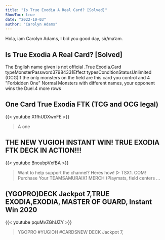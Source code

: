 ```yaml
---
title: "Is True Exodia A Real Card? [Solved]"
ShowToc: true 
date: "2022-10-03"
author: "Carolyn Adams" 
---
```


Hola, iam Carolyn Adams, I bid you good day, sir/ma’am.
## Is True Exodia A Real Card? [Solved]
The English name given is not official
.True Exodia.Card typeMonsterPassword37984331Effect typesConditionStatusUnlimited (OCG)If the only monsters on the field are this card you control and 4 "Forbidden One" Normal Monsters with different names, your opponent wins the Duel.4 more rows

## One Card True Exodia FTK (TCG and OCG legal)
{{< youtube X1fhUDXwnFE >}}
>A one 

## THE NEW YUGIOH INSTANT WIN! TRUE EXODIA FTK DECK IN ACTION!!!
{{< youtube BnoubpVxfBA >}}
>Want to help support the channel? Heres how! ▻ TSX1. COM! Purchase Your TEAMSAMURAIX1 MERCH (Playmats, field centers ...

## (YGOPRO)DECK Jackpot 7,TRUE EXODIA,EXODIA, MASTER OF GUARD, Instant Win 2020
{{< youtube pquMvZGhUZY >}}
>YGOPRO #YUGIOH #CARDSNEW DECK Jackpot 7,

